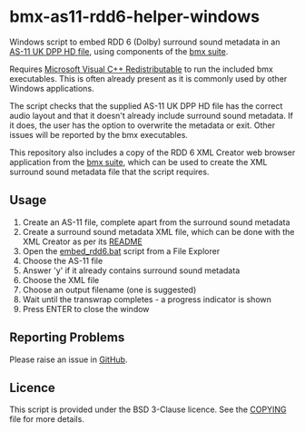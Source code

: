 # bmx-as11-rdd6-helper-windows

Windows script to embed RDD 6 (Dolby) surround sound metadata in an [AS-11 UK DPP HD file](https://amwa-tv.github.io/AS-11_UK_DPP_HD/AMWA_AS_11_UK_DPP_HD.html), using components of the [bmx suite](https://github.com/bbc/bmx).

Requires [Microsoft Visual C++ Redistributable](https://learn.microsoft.com/en-us/cpp/windows/latest-supported-vc-redist) to run the included bmx executables. This is often already present as it is commonly used by other Windows applications.

The script checks that the supplied AS-11 UK DPP HD file has the correct audio layout and that it doesn't already include surround sound metadata. If it does, the user has the option to overwrite the metadata or exit. Other issues will be reported by the bmx executables.

This repository also includes a copy of the RDD 6 XML Creator web browser application from the [bmx suite](https://github.com/bbc/bmx), which can be used to create the XML surround sound metadata file that the script requires.

## Usage

1. Create an AS-11 file, complete apart from the surround sound metadata
2. Create a surround sound metadata XML file, which can be done with the XML Creator as per its [README](rdd6_xml_creator/README.md)
3. Open the [embed_rdd6.bat](embed_rdd6.bat) script from a File Explorer
4. Choose the AS-11 file
5. Answer 'y' if it already contains surround sound metadata
6. Choose the XML file
7. Choose an output filename (one is suggested)
8. Wait until the transwrap completes - a progress indicator is shown
9. Press ENTER to close the window

## Reporting Problems

Please raise an issue in [GitHub](https://github.com/bbc/bmx-as11-rdd6-helper-windows).

## Licence

This script is provided under the BSD 3-Clause licence. See the [COPYING](COPYING) file for more details.
